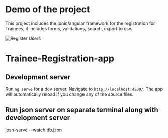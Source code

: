 # Demo of the project
This project includes the Ionic/angular framework for the registration for Trainees, it includes forms, validations, search, export to csv.

![Register Users](video.gif)
# Trainee-Registration-app

## Development server

Run `ng serve` for a dev server. Navigate to `http://localhost:4200/`. The app will automatically reload if you change any of the source files.

## Run json server on separate terminal along with development server
josn-serve --watch db.json
